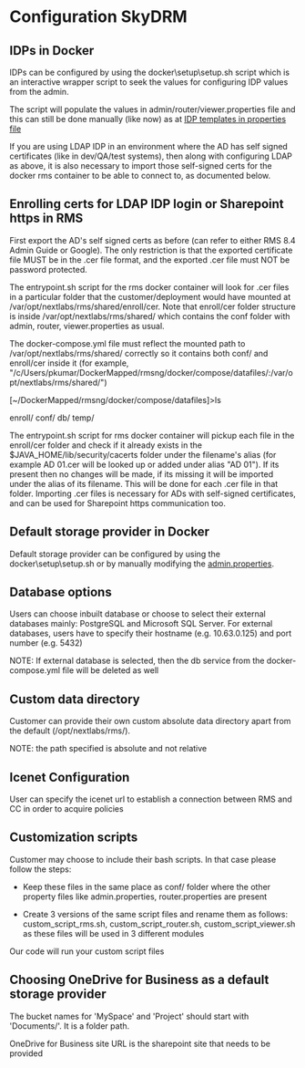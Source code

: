 # Configuration SkyDRM #

## IDPs in Docker ##
IDPs can be configured by using the docker\setup\setup.sh script which is an interactive wrapper script to seek the values for configuring IDP values from the admin.

The script will populate the values in admin/router/viewer.properties file and this can still be done manually (like now) as at [IDP templates in properties file](https://bitbucket.org/nxtlbs-devops/rightsmanagement-wiki/wiki/RMS/deployment/IDP%20templates%20in%20properties%20file)

If you are using LDAP IDP in an environment where the AD has self signed certificates (like in dev/QA/test systems), then along with configuring LDAP as above, it is also necessary to import those self-signed certs for the docker rms container to be able to connect to, as documented below.

## Enrolling certs for LDAP IDP login or Sharepoint https in RMS ##
First export the AD's self signed certs as before (can refer to either RMS 8.4 Admin Guide or Google). The only restriction is that the exported certificate file MUST be in the .cer file format, and the exported .cer file must NOT be password protected.

The entrypoint.sh script for the rms docker container will look for .cer files in a particular folder that the customer/deployment would have mounted at /var/opt/nextlabs/rms/shared/enroll/cer. Note that enroll/cer folder structure is inside /var/opt/nextlabs/rms/shared/ which contains the conf folder with admin, router, viewer.properties as usual. 

The docker-compose.yml file must reflect the mounted path to /var/opt/nextlabs/rms/shared/ correctly so it contains both conf/ and enroll/cer inside it (for example, "/c/Users/pkumar/DockerMapped/rmsng/docker/compose/datafiles/:/var/opt/nextlabs/rms/shared/")

[~/DockerMapped/rmsng/docker/compose/datafiles]>ls

enroll/  conf/  db/  temp/

The entrypoint.sh script for rms docker container will pickup each file in the enroll/cer folder and check if it already exists in the $JAVA_HOME/lib/security/cacerts folder under the filename's alias (for example AD 01.cer will be looked up or added under alias "AD 01"). If its present then no changes will be made, if its missing it will be imported under the alias of its filename. This will be done for each .cer file in that folder. Importing .cer files is necessary for ADs with self-signed certificates, and can be used for Sharepoint https communication too.

## Default storage provider in Docker ##
Default storage provider can be configured by using the docker\setup\setup.sh or by manually modifying the [admin.properties](https://bitbucket.org/nxtlbs-devops/rightsmanagement-wiki/wiki/RMS/deployment/Default%20Storage%20Provider%20in%20properties%20file).

## Database options ##
Users can choose inbuilt database or choose to select their external databases mainly: PostgreSQL and Microsoft SQL Server. For external databases, users have to specify their hostname (e.g. 10.63.0.125) and port number (e.g. 5432)

NOTE: If external database is selected, then the db service from the docker-compose.yml file will be deleted as well

## Custom data directory ##
Customer can provide their own custom absolute data directory apart from the default (/opt/nextlabs/rms/).

NOTE: the path specified is absolute and not relative

## Icenet Configuration ##
User can specify the icenet url to establish a connection between RMS and CC in order to acquire policies

## Customization scripts ##
Customer may choose to include their bash scripts. In that case please follow the steps:

- Keep these files in the same place as conf/ folder where the other property files like admin.properties, router.properties are present

- Create 3 versions of the same script files and rename them as follows: custom_script_rms.sh, custom_script_router.sh, custom_script_viewer.sh as these files will be used in 3 different modules

Our code will run your custom script files

## Choosing OneDrive for Business as a default storage provider ##

The bucket names for 'MySpace' and 'Project' should start with 'Documents/'. It is a folder path.

OneDrive for Business site URL is the sharepoint site that needs to be provided